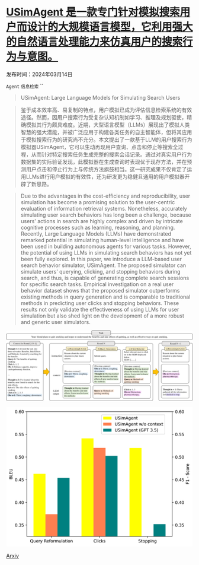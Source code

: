 # [USimAgent 是一款专门针对模拟搜索用户而设计的大规模语言模型，它利用强大的自然语言处理能力来仿真用户的搜索行为与意图。](https://arxiv.org/abs/2403.09142)

发布时间：2024年03月14日

`Agent` `信息检索` ``

> USimAgent: Large Language Models for Simulating Search Users

> 鉴于成本效率高、易复制的特点，用户模拟已成为评估信息检索系统的有效途径。然而，因用户搜索行为受复杂认知机制如学习、推理及规划驱使，精确模拟其行为颇具难度。近期，大型语言模型（LLMs）展现出了模拟人类智慧的强大潜能，并被广泛应用于构建各类任务的自主智能体，但将其应用于模拟搜索行为的研究尚不充分。本文提出了一款基于LLM的用户搜索行为模拟器USimAgent，它可以生动再现用户查询、点击和停止等搜索全过程，从而针对特定搜索任务生成完整的搜索会话记录。通过对真实用户行为数据集的实际验证发现，此模拟器在生成查询时表现优于现存方法，并在预测用户点击和停止行为上与传统方法旗鼓相当。这一研究成果不仅肯定了运用LLMs进行用户模拟的有效性，还为研发更为稳健且通用的用户模拟器开辟了新思路。

> Due to the advantages in the cost-efficiency and reproducibility, user simulation has become a promising solution to the user-centric evaluation of information retrieval systems. Nonetheless, accurately simulating user search behaviors has long been a challenge, because users' actions in search are highly complex and driven by intricate cognitive processes such as learning, reasoning, and planning. Recently, Large Language Models (LLMs) have demonstrated remarked potential in simulating human-level intelligence and have been used in building autonomous agents for various tasks. However, the potential of using LLMs in simulating search behaviors has not yet been fully explored. In this paper, we introduce a LLM-based user search behavior simulator, USimAgent. The proposed simulator can simulate users' querying, clicking, and stopping behaviors during search, and thus, is capable of generating complete search sessions for specific search tasks. Empirical investigation on a real user behavior dataset shows that the proposed simulator outperforms existing methods in query generation and is comparable to traditional methods in predicting user clicks and stopping behaviors. These results not only validate the effectiveness of using LLMs for user simulation but also shed light on the development of a more robust and generic user simulators.

![USimAgent 是一款专门针对模拟搜索用户而设计的大规模语言模型，它利用强大的自然语言处理能力来仿真用户的搜索行为与意图。](../../../paper_images/2403.09142/x1.png)

![USimAgent 是一款专门针对模拟搜索用户而设计的大规模语言模型，它利用强大的自然语言处理能力来仿真用户的搜索行为与意图。](../../../paper_images/2403.09142/x2.png)

[Arxiv](https://arxiv.org/abs/2403.09142)